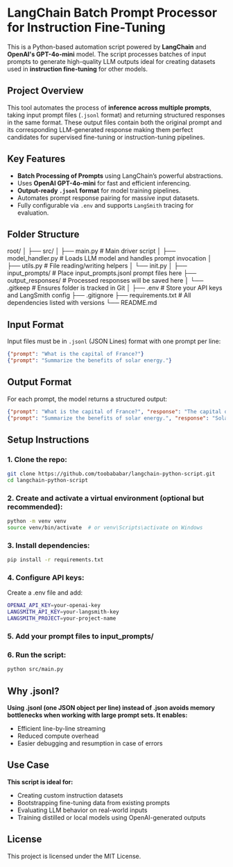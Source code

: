 # LangChain Batch Prompt Processor for Instruction Fine-Tuning

This is a Python-based automation script powered by **LangChain** and **OpenAI's GPT-4o-mini** model. The script processes batches of input prompts to generate high-quality LLM outputs ideal for creating datasets used in **instruction fine-tuning** for other models.

## Project Overview

This tool automates the process of **inference across multiple prompts**, taking input prompt files (`.jsonl` format) and returning structured responses in the same format. These output files contain both the original prompt and its corresponding LLM-generated response making them perfect candidates for supervised fine-tuning or instruction-tuning pipelines.

## Key Features

- **Batch Processing of Prompts** using LangChain’s powerful abstractions.
- Uses **OpenAI GPT-4o-mini** for fast and efficient inferencing.
- **Output-ready `.jsonl` format** for model training pipelines.
- Automates prompt response pairing for massive input datasets.
- Fully configurable via `.env` and supports `LangSmith` tracing for evaluation.

## Folder Structure

root/
│
├── src/
│ ├── main.py # Main driver script
│ ├── model_handler.py # Loads LLM model and handles prompt invocation
│ ├── utils.py # File reading/writing helpers
│ └── init.py
│
├── input_prompts/ # Place input_prompts.jsonl prompt files here
├── output_responses/ # Processed responses will be saved here
│ └── .gitkeep # Ensures folder is tracked in Git
│
├── .env # Store your API keys and LangSmith config
├── .gitignore
├── requirements.txt # All dependencies listed with versions
└── README.md

## Input Format

Input files must be in `.jsonl` (JSON Lines) format with one prompt per line:

```json
{"prompt": "What is the capital of France?"}
{"prompt": "Summarize the benefits of solar energy."}
```
## Output Format

For each prompt, the model returns a structured output:

```json
{"prompt": "What is the capital of France?", "response": "The capital of France is Paris."}
{"prompt": "Summarize the benefits of solar energy.", "response": "Solar energy is renewable, clean, and reduces electricity costs."}
```
## Setup Instructions

### 1. Clone the repo:

```bash
git clone https://github.com/toobababar/langchain-python-script.git
cd langchain-python-script
```
### 2. Create and activate a virtual environment (optional but recommended):

```bash
python -m venv venv
source venv/bin/activate  # or venv\Scripts\activate on Windows
```
### 3. Install dependencies:

```bash
pip install -r requirements.txt
```
### 4. Configure API keys:

Create a .env file and add:
```bash
OPENAI_API_KEY=your-openai-key
LANGSMITH_API_KEY=your-langsmith-key
LANGSMITH_PROJECT=your-project-name
```
### 5. Add your prompt files to input_prompts/

### 6. Run the script:

```bash
python src/main.py
```
## Why .jsonl?

**Using .jsonl (one JSON object per line) instead of .json avoids memory bottlenecks when working with large prompt sets. It enables:**
- Efficient line-by-line streaming
- Reduced compute overhead
- Easier debugging and resumption in case of errors

## Use Case

**This script is ideal for:**
- Creating custom instruction datasets
- Bootstrapping fine-tuning data from existing prompts
- Evaluating LLM behavior on real-world inputs
- Training distilled or local models using OpenAI-generated outputs

## License

This project is licensed under the MIT License.















